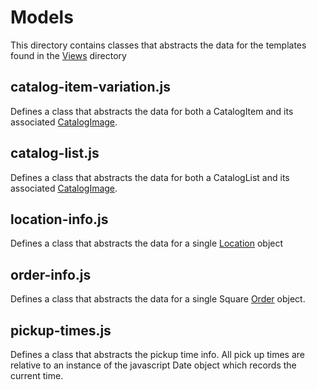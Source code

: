 # Models

This directory contains classes that abstracts the data for the templates found in the [Views](../views/README.md) directory

## catalog-item-variation.js

Defines a class that abstracts the data for both a CatalogItem and its associated [CatalogImage](https://developer.squareup.com/docs/api/connect/v2#type-catalogimage). 

## catalog-list.js

Defines a class that abstracts the data for both a CatalogList and its associated [CatalogImage](https://developer.squareup.com/docs/api/connect/v2#type-catalogimage). 

## location-info.js

Defines a class that abstracts the data for a single [Location](https://developer.squareup.com/docs/api/connect/v2#type-location) object

## order-info.js

Defines a class that abstracts the data for a single Square [Order](https://developer.squareup.com/docs/api/connect/v2#type-order) object.

## pickup-times.js

Defines a class that abstracts the pickup time info. All pick up times are relative to an instance of the javascript Date object which records the current time.




